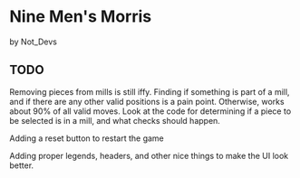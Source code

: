 # Nine Men's Morris 
by Not_Devs

## TODO
Removing pieces from mills is still iffy. Finding if something is part of a mill, and if there are 
any other valid positions is a pain point. Otherwise, works about 90% of all valid moves. Look at
the code for determining if a piece to be selected is in a mill, and what checks should happen.

Adding a reset button to restart the game

Adding proper legends, headers, and other nice things to make the UI look better.

